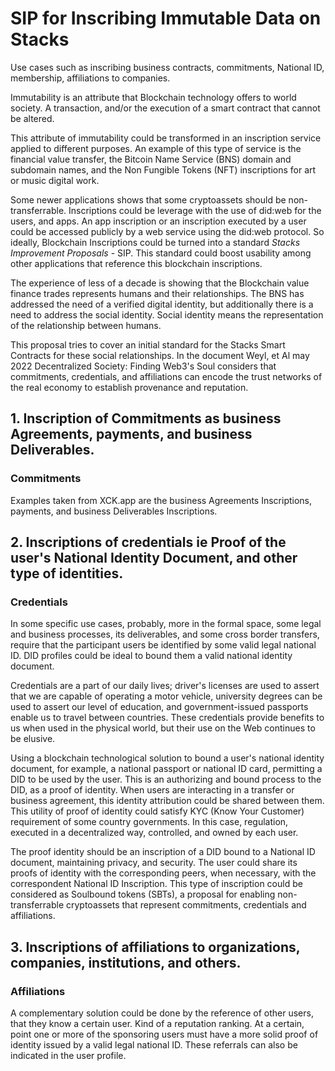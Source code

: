 # SIP for Inscribing Immutable Data on Stacks

Use cases such as inscribing business contracts, commitments, National ID, membership, affiliations to companies.

Immutability is an attribute that Blockchain technology offers to world society. A transaction, and/or the execution of a smart contract that cannot be altered.

This attribute of immutability could be transformed in an inscription service applied to different purposes.
An example of this type of service is the financial value transfer, the Bitcoin Name Service (BNS) domain and subdomain names, and the Non Fungible Tokens (NFT) inscriptions for art or music digital work.

Some newer applications shows that some cryptoassets should be non-transferrable.
Inscriptions could be leverage with the use of did:web for the users, and apps. An app inscription or an inscription executed by a user could be accessed publicly by a web service using the did:web protocol. So ideally, Blockchain Inscriptions could be turned into a standard _Stacks Improvement Proposals_ - SIP. This standard could boost usability among other applications that reference this blockchain inscriptions.

The experience of less of a decade is showing that the Blockchain value finance trades represents humans and their relationships.  The BNS has addressed the need of a verified digital identity, but additionally there is a need to address the social identity.  Social identity means the representation of the relationship between humans.

This proposal tries to cover an initial standard for the Stacks Smart Contracts for these social relationships. In the document Weyl, et Al may 2022 Decentralized Society: Finding Web3's Soul considers that commitments, credentials, and affiliations can encode the trust networks of the real economy to establish provenance and reputation.  

## 1.	Inscription of Commitments as business Agreements, payments, and business Deliverables.
### Commitments
Examples taken from XCK.app are the business Agreements Inscriptions, payments, and business Deliverables Inscriptions. 

## 2. Inscriptions of credentials ie Proof of the user's National Identity Document, and other type of identities.
### Credentials

In some specific use cases, probably, more in the formal space, some legal and business processes, its deliverables, and some cross border transfers, require that the participant users be identified by some valid legal national ID. DID profiles could be ideal to bound them a valid national identity document. 

Credentials are a part of our daily lives; driver's licenses are used to assert that we are capable of operating a motor vehicle, university degrees can be used to assert our level of education, and government-issued passports enable us to travel between countries. These credentials provide benefits to us when used in the physical world, but their use on the Web continues to be elusive.

Using a blockchain technological solution to bound a user's national identity document, for example, a national passport or national ID card, permitting a DID to be used by the user.  This is an authorizing and bound process to the DID, as a proof of identity. When users are interacting in a transfer or business agreement, this identity attribution could be shared between them. This utility of proof of identity could satisfy KYC (Know Your Customer) requirement of some country governments. In this case, regulation, executed in a decentralized way, controlled, and owned by each user.  

The proof identity should be an inscription of a DID bound to a National ID document, maintaining privacy, and security.  The user could share its proofs of identity with the corresponding peers, when necessary, with the correspondent National ID Inscription.  This type of inscription could be considered as Soulbound tokens (SBTs), a proposal for enabling non-transferrable cryptoassets that represent commitments, credentials and affiliations.

## 3. Inscriptions of affiliations to organizations, companies, institutions, and others.
### Affiliations

A complementary solution could be done by the reference of other users, that they know a certain user. Kind of a reputation ranking. At a certain, point one or more of the sponsoring users must have a more solid proof of identity issued by a valid legal national ID. These referrals can also be indicated in the user profile.

